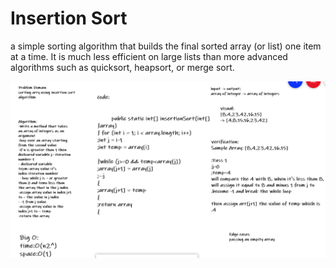 # Insertion Sort

a simple sorting algorithm that builds the final sorted array (or list) one item at a time. It is much less efficient on large lists than more advanced algorithms such as quicksort, heapsort, or merge sort.


![insertion sort](code26.PNG)
